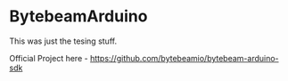 # BytebeamArduino

This was just the tesing stuff.

Official Project here - https://github.com/bytebeamio/bytebeam-arduino-sdk

